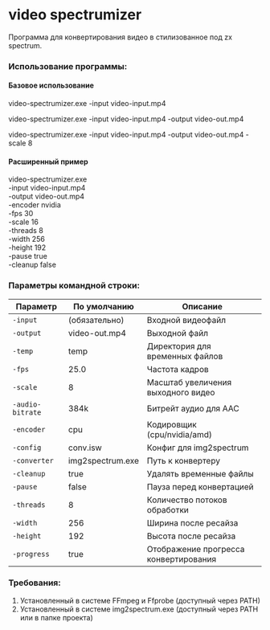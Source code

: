 # video spectrumizer
Программа для конвертирования видео в стилизованное под zx spectrum.

### Использование программы:
#### Базовое использование
video-spectrumizer.exe -input video-input.mp4

video-spectrumizer.exe -input video-input.mp4 -output video-out.mp4

video-spectrumizer.exe -input video-input.mp4 -output video-out.mp4 -scale 8

#### Расширенный пример
video-spectrumizer.exe \
  -input video-input.mp4 \
  -output video-out.mp4 \
  -encoder nvidia \
  -fps 30 \
  -scale 16 \
  -threads 8 \
  -width 256 \
  -height 192 \
  -pause true \
  -cleanup false

### Параметры командной строки:

| Параметр         | По умолчанию     | Описание                             |
| ---------------- | ---------------- | ------------------------------------ |
| `-input`         | (обязательно)    | Входной видеофайл                    |
| `-output`        | video-out.mp4    | Выходной файл                        |
| `-temp`          | temp             | Директория для временных файлов      |
| `-fps`           | 25.0             | Частота кадров                       |
| `-scale`         | 8                | Масштаб увеличения выходного видео   |
| `-audio-bitrate` | 384k             | Битрейт аудио для AAC                |
| `-encoder`       | cpu              | Кодировщик (cpu/nvidia/amd)          |
| `-config`        | conv.isw         | Конфиг для img2spectrum              |
| `-converter`     | img2spectrum.exe | Путь к конвертеру                    |
| `-cleanup`       | true             | Удалять временные файлы              |
| `-pause`         | false            | Пауза перед конвертацией             |
| `-threads`       | 8                | Количество потоков обработки         |
| `-width`         | 256              | Ширина после ресайза                 |
| `-height`        | 192              | Высота после ресайза                 |
| `-progress`      | true             | Отображение прогресса конвертирования|

### Требования:
1. Установленный в системе FFmpeg и Ffprobe (доступный через PATH)
2. Установленный в системе img2spectrum.exe (доступный через PATH или в папке проекта)
